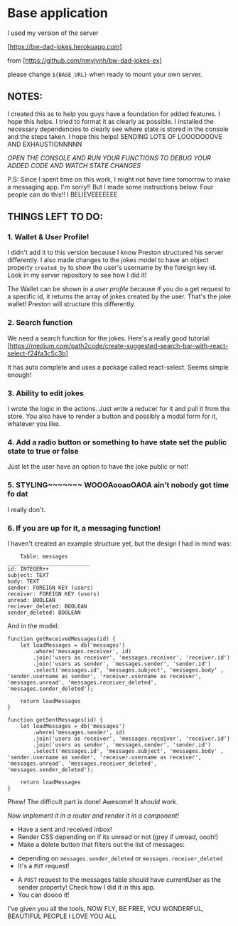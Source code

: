 # Base application

I used my version of the server

[https://bw-dad-jokes.herokuapp.com]

from [https://github.com/nmylynh/bw-dad-jokes-ex]

please change `${BASE_URL}` when ready to mount your own server.

## NOTES:

I created this as to help you guys have a foundation for added features. I hope this helps. I tried to format it as clearly as possible. I installed the necessary dependencies to clearly see where state is stored in the console and the steps taken. I hope this helps! SENDING LOTS OF LOOOOOOOVE AND EXHAUSTIONNNNN

*OPEN THE CONSOLE AND RUN YOUR FUNCTIONS TO DEBUG YOUR ADDED CODE AND WATCH STATE CHANGES*

P.S: Since I spent time on this work, I might not have time tomorrow to make a messaging app. I'm sorry!! But I made some instructions below. Four people can do this!! I BELIEVEEEEEEE

## THINGS LEFT TO DO:

### 1. Wallet & User Profile!

I didn't add it to this version because I know Preston structured his server differently. I also made changes to the jokes model to have an object property `created_by` to show the user's username by the foreign key id. Look in my  server repository to see how I did it!

The Wallet can be shown in a *user profile* because if you do a get request to a specific id, it returns the array of jokes created by the user. That's the joke wallet! Preston will structure this differently.

### 2. Search function 
We need a search function for the jokes. Here's a really good tutorial:
[https://medium.com/path2code/create-suggested-search-bar-with-react-select-f24fa3c5c3b]

It has auto complete and uses a package called react-select. Seems simple enough!

### 3. Ability to edit jokes
I wrote the logic in the actions. Just write a reducer for it and pull it from the store. You also have to render a button and possibly a modal form for it, whatever you like. 

### 4. Add a radio button or something to have state set the public state to true or false
Just let the user have an option to have the joke public or not!

### 5. STYLING~~~~~~~ WOOOAooaoOAOA ain't nobody got time fo dat
I really don't.

### 6. If you are up for it, a messaging function!

I haven't created an example structure yet, but the design I had in mind was:

        Table: messages      
    __________________________
    id: INTEGER++
    subject: TEXT
    body: TEXT
    sender: FOREIGN KEY (users)
    receiver: FOREIGN KEY (users)
    unread: BOOLEAN
    reciever_deleted: BOOLEAN
    sender_deleted: BOOLEAN

And in the model:

    function getReceivedMessages(id) {
        let loadMessages = db('messages')
            .where('messages.receiver', id)
            .join('users as receiver', 'messages.receiver', 'receiver.id')
            .join('users as sender', 'messages.sender', 'sender.id')
            .select('messages.id', 'messages.subject', 'messages.body' , 'sender.username as sender', 'receiver.username as receiver', 'messages.unread', 'messages.receiver_deleted', 'messages.sender_deleted'); 
        
        return loadMessages
    }

    function getSentMessages(id) {
        let loadMessages = db('messages')
            .where('messages.sender', id)
            .join('users as receiver', 'messages.receiver', 'receiver.id')
            .join('users as sender', 'messages.sender', 'sender.id')
            .select('messages.id', 'messages.subject', 'messages.body' , 'sender.username as sender', 'receiver.username as receiver', 'messages.unread', 'messages.receiver_deleted', 'messages.sender_deleted'); 

        return loadMessages
    }

Phew! The difficult part is done! Awesome! It _should_ work.

*Now implement it in a router and render it in a component!*

- Have a sent and received inbox!
- Render CSS depending on if its unread or not (grey if unread, oooh!)
- Make a delete button that filters out the list of messages:
 * depending on `messages.sender_deleted` or `messages.receiver_deleted`
 * It's a `PUT` request!
- A `POST` request to the messages table should have currentUser as the sender property! Check how I did it in this app.
- You can doooo it!


I've given you all the tools, NOW FLY, BE FREE, YOU WONDERFUL, BEAUTIFUL PEOPLE I LOVE YOU ALL

